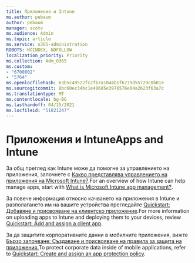 ```yaml
---
title: Приложения и Intune
ms.author: pebaum
author: pebaum
manager: scotv
ms.audience: Admin
ms.topic: article
ms.service: o365-administration
ROBOTS: NOINDEX, NOFOLLOW
localization_priority: Priority
ms.collection: Adm_O365
ms.custom:
- "6700002"
- "5764"
ms.openlocfilehash: 63b5c49522fc2fb7a1044b1f6779d55729c0b01e
ms.sourcegitcommit: 8bc60ec34bc1e40685e3976576e04a2623f63a7c
ms.translationtype: MT
ms.contentlocale: bg-BG
ms.lasthandoff: 04/15/2021
ms.locfileid: "51821247"
---
```

# <a name="apps-and-intune"></a><span data-ttu-id="c9e5c-102">Приложения и Intune</span><span class="sxs-lookup"><span data-stu-id="c9e5c-102">Apps and Intune</span></span>

<span data-ttu-id="c9e5c-103">За общ преглед как Intune може да помогне за управлението на приложения, започнете с  [Какво представлява управлението на приложения на Microsoft Intune?](https://docs.microsoft.com/mem/intune/apps/app-management).</span><span class="sxs-lookup"><span data-stu-id="c9e5c-103">For an overview of how Intune can help manage apps, start with  [What is Microsoft Intune app management?](https://docs.microsoft.com/mem/intune/apps/app-management).</span></span>

<span data-ttu-id="c9e5c-104">За повече информация относно качването на приложения в Intune и разполагането им на вашите устройства прегледайте  [Quickstart: Добавяне и присвояване на клиентско приложение](https://docs.microsoft.com/mem/intune/apps/quickstart-add-assign-app).</span><span class="sxs-lookup"><span data-stu-id="c9e5c-104">For more information on uploading apps to Intune and deploying them to your devices, review  [Quickstart: Add and assign a client app](https://docs.microsoft.com/mem/intune/apps/quickstart-add-assign-app).</span></span>

<span data-ttu-id="c9e5c-105">За да защитите корпоративните данни в мобилните приложения, вижте [Бързо започване: Създаване и присвояване на правила за защита на приложения.](https://docs.microsoft.com/mem/intune/apps/quickstart-create-assign-app-policy)</span><span class="sxs-lookup"><span data-stu-id="c9e5c-105">To protect corporate data inside of mobile applications, refer to [Quickstart: Create and assign an app protection policy](https://docs.microsoft.com/mem/intune/apps/quickstart-create-assign-app-policy).</span></span>